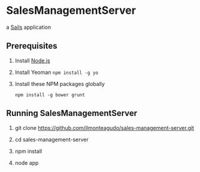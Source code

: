 # SalesManagementServer

a [Sails](http://sailsjs.org) application

## Prerequisites

1. Install [Node.js](http://nodejs.org)

2. Install Yeoman `npm install -g yo`

3. Install these NPM packages globally

    ```
    npm install -g bower grunt
    ```

## Running SalesManagementServer


1. git clone https://github.com/jlmonteagudo/sales-management-server.git

2. cd sales-management-server

3. npm install

4. node app
